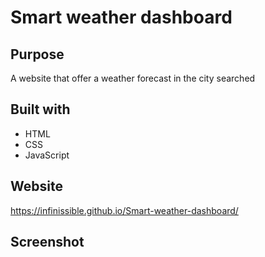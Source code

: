 # Smart weather dashboard

## Purpose
A website that offer a weather forecast in the city searched

## Built with
* HTML
* CSS
* JavaScript

## Website
https://infinissible.github.io/Smart-weather-dashboard/

## Screenshot
<img src="" alt="" />
